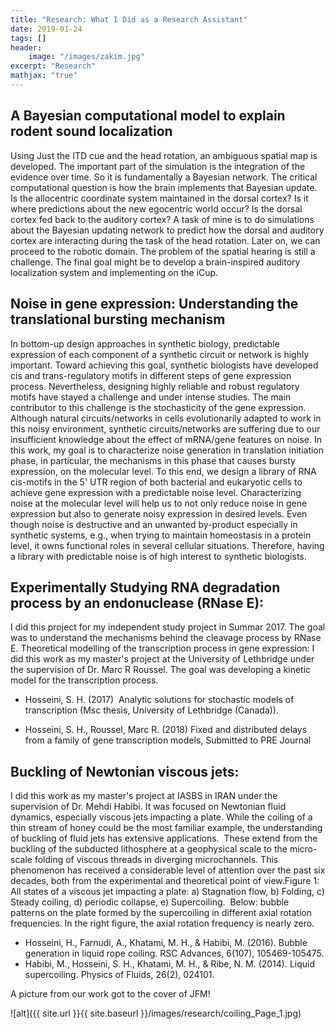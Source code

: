 ```yaml
---
title: "Research: What I Did as a Research Assistant"
date: 2019-01-24
tags: []
header: 
    image: "/images/zakim.jpg"
excerpt: "Research"
mathjax: "true"
---
```

## A Bayesian computational model to explain rodent sound localization
Using Just the ITD cue and the head rotation, an ambiguous spatial map is developed. The important part of the simulation is the integration of the evidence over time. So it is fundamentally a Bayesian network. The critical computational question is how the brain implements that Bayesian update. Is the allocentric coordinate system maintained in the dorsal cortex? Is it where predictions about the new egocentric world occur? Is the dorsal cortex fed back to the auditory cortex? A task of mine is to do simulations about the Bayesian updating network to predict how the dorsal and auditory cortex are interacting during the task of the head rotation. Later on, we can proceed to the robotic domain. The problem of the spatial hearing is still a challenge. The final goal might be to develop a brain-inspired auditory localization system and implementing on the iCup.
## Noise in gene expression: Understanding the translational bursting mechanism
In bottom-up design approaches in synthetic biology, predictable expression of each component of a synthetic circuit or network is highly important. Toward achieving this goal, synthetic biologists have developed cis and trans-regulatory motifs in different steps of gene expression process. Nevertheless, designing highly reliable and robust regulatory motifs have stayed a challenge and under intense studies. The main contributor to this challenge is the stochasticity of the gene expression. Although natural circuits/networks in cells evolutionarily adapted to work in this noisy environment, synthetic circuits/networks are suffering due to our insufficient knowledge about the effect of mRNA/gene features on noise. In this work, my goal is to characterize noise generation in translation initiation phase, in particular, the mechanisms in this phase that causes bursty expression, on the molecular level. To this end, we design a library of RNA cis-motifs in the 5' UTR region of both bacterial and eukaryotic cells to achieve gene expression with a predictable noise level. Characterizing noise at the molecular level will help us to not only reduce noise in gene expression but also to generate noisy expression in desired levels. Even though noise is destructive and an unwanted by-product especially in synthetic systems, e.g., when trying to maintain homeostasis in a protein level, it owns functional roles in several cellular situations. Therefore, having a library with predictable noise is of high interest to synthetic biologists.
## Experimentally Studying RNA degradation process by an endonuclease (RNase E):
I did this project for my independent study project in Summar 2017. The goal was to understand the mechanisms behind the cleavage process by RNase E.
Theoretical modelling of the transcription process in gene expression:
I did this work as my master's project at the University of Lethbridge under the supervision of Dr. Marc R Roussel. The goal was developing a kinetic model for the transcription process.
- Hosseini, S. H. (2017)  Analytic solutions for stochastic models of transcription (Msc thesis, University of Lethbridge (Canada)).

- Hosseini, S. H., Roussel, Marc R. (2018) Fixed and distributed delays from a family of gene transcription models, Submitted to PRE Journal

## Buckling of Newtonian viscous jets:
I did this work as my master's project at IASBS in IRAN under the supervision of Dr. Mehdi Habibi. It was focused on Newtonian fluid dynamics, especially viscous jets impacting a plate. While the coiling of a thin stream of honey could be the most familiar example, the understanding of buckling of fluid jets has extensive applications.  These extend from the buckling of the subducted lithosphere at a geophysical scale to the micro-scale folding of viscous threads in diverging microchannels. This phenomenon has received a considerable level of attention over the past six decades, both from the experimental and theoretical point of view.Figure 1: All states of a viscous jet impacting a plate: a) Stagnation flow, b) Folding, c) Steady coiling, d) periodic collapse, e) Supercoiling.  Below: bubble patterns on the plate formed by the supercoiling in different axial rotation frequencies. In the right figure, the axial rotation frequency is nearly zero.
- Hosseini, H., Farnudi, A., Khatami, M. H., & Habibi, M. (2016). Bubble generation in liquid rope coiling. RSC Advances, 6(107), 105469-105475.
- Habibi, M., Hosseini, S. H., Khatami, M. H., & Ribe, N. M. (2014). Liquid supercoiling. Physics of Fluids, 26(2), 024101.

A picture from our work got to the cover of JFM!

![alt]({{ site.url }}{{ site.baseurl }}/images/research/coiling_Page_1.jpg)

